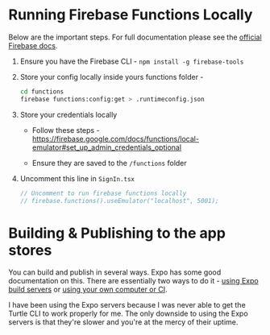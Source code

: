 # Running Firebase Functions Locally

Below are the important steps. For full documentation please see the [official Firebase docs](https://firebase.google.com/docs/functions/local-emulator#install_the_firebase_cli).

1. Ensure you have the Firebase CLI - `npm install -g firebase-tools`

2. Store your config locally inside yours functions folder -

   ```bash
   cd functions
   firebase functions:config:get > .runtimeconfig.json
   ```

3. Store your credentials locally

   - Follow these steps - <https://firebase.google.com/docs/functions/local-emulator#set_up_admin_credentials_optional>

   - Ensure they are saved to the `/functions` folder

4. Uncomment this line in `SignIn.tsx`

   ```javascript
   // Uncomment to run firebase functions locally
   // firebase.functions().useEmulator("localhost", 5001);
   ```

# Building & Publishing to the app stores

You can build and publish in several ways. Expo has some good documentation on this. There are essentially two ways to do it - [using Expo build servers](https://docs.expo.dev/distribution/building-standalone-apps/) or [using your own computer or CI](https://docs.expo.dev/distribution/turtle-cli/).

I have been using the Expo servers because I was never able to get the Turtle CLI to work properly for me. The only downside to using the Expo servers is that they're slower and you're at the mercy of their uptime.
